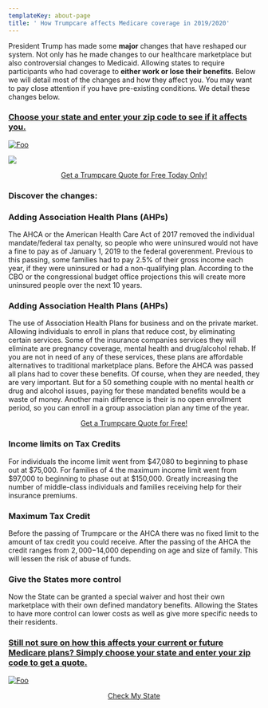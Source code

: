 ```yaml
---
templateKey: about-page
title: ' How Trumpcare affects Medicare coverage in 2019/2020'
---
```

President Trump has made some **major** changes that have reshaped our system. Not only has he made changes to our healthcare marketplace but also controversial changes to Medicaid. Allowing states to require participants who had coverage to **either work or lose their benefits**. Below we will detail most of the changes and how they affect you. You may want to pay close attention if you have pre-existing conditions. We detail these changes below.

### [Choose your state and enter your zip code to see if it affects you.](www.test.com)

[![Foo](/img/us-map-colorful-sm.jpg)](https://mango.trkpre.com/click/2bqXmLsYxz)

<div class="call-to-action">


![](/img/screen-shot-2019-08-06-at-3.47.21-pm.png)

<div class="call-to-action">
<center>
	<a href="https://mango.trkpre.com/click/2bqXmLsYxz" class="btn">
			Get a Trumpcare Quote for Free Today Only!
	</a>
</center>
</div>

### Discover the changes:

### Adding Association Health Plans (AHPs)

The AHCA or the American Health Care Act of 2017 removed the individual mandate/federal tax penalty, so people who were uninsured would not have a fine to pay as of January 1, 2019 to the federal goverenment. Previous to this passing, some families had to pay 2.5% of their gross income each year, if they were uninsured or had a non-qualifying plan. According to the CBO or the congressional budget office projections this will create more uninsured people over the next 10 years.

### Adding Association Health Plans (AHPs)

The use of Association Health Plans for business and on the private market. Allowing individuals to enroll in plans that reduce cost, by eliminating certain services. Some of the insurance companies services they will eliminate are pregnancy coverage, mental health and drug/alcohol rehab. If you are not in need of any of these services, these plans are affordable alternatives to traditional marketplace plans. Before the AHCA was passed all plans had to cover these benefits. Of course, when they are needed, they are very important. But for a 50 something couple with no mental health or drug and alcohol issues, paying for these mandated benefits would be a waste of money. Another main difference is their is no open enrollment period, so you can enroll in a group association plan any time of the year.

<div class="call-to-action">
<center>
	<a href="https://mango.trkpre.com/click/2bqXmLsYxz" class="btn">
			Get a Trumpcare Quote for Free!
	</a>
</center>
</div>

### Income limits on Tax Credits

For individuals the income limit went from $47,080 to beginning to phase out at $75,000. For families of 4 the maximum income limit went from $97,000 to beginning to phase out at $150,000. Greatly increasing the number of middle-class individuals and families receiving help for their insurance premiums.

### Maximum Tax Credit

Before the passing of Trumpcare or the AHCA there was no fixed limit to the amount of tax credit you could receive. After the passing of the AHCA the credit ranges from $2,000-$14,000 depending on age and size of family. This will lessen the risk of abuse of funds.

### Give the States more control

Now the State can be granted a special waiver and host their own marketplace with their own defined mandatory benefits. Allowing the States to have more control can lower costs as well as give more specific needs to their residents.

### [Still not sure on how this affects your current or future Medicare plans? Simply choose your state and enter your zip code to get a quote.](www.test.com)

[![Foo](/img/us-map-colorful-sm.jpg)](https://mango.trkpre.com/click/2bqXmLsYxz)

<div class="call-to-action">
<center>
	<a href="https://mango.trkpre.com/click/2bqXmLsYxz" class="btn">
			Check My State 
	</a>
</center>
</div>
